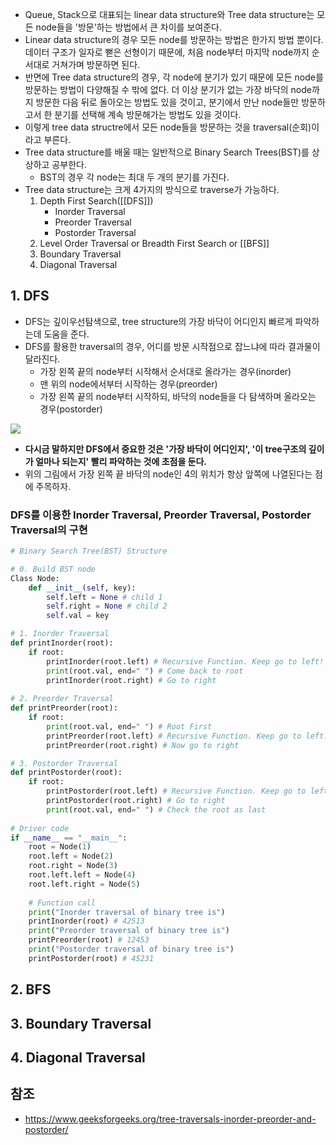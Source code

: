 - Queue, Stack으로 대표되는 linear data structure와 Tree data structure는 모든 node들을 '방문'하는 방법에서 큰 차이를 보여준다.
- Linear data structure의 경우 모든 node를 방문하는 방법은 한가지 방법 뿐이다. 데이터 구조가 일자로 뻗은 선형이기 때문에, 처음 node부터 마지막 node까지 순서대로 거쳐가며 방문하면 된다.
- 반면에 Tree data structure의 경우, 각 node에 분기가 있기 때문에 모든 node를 방문하는 방법이 다양해질 수 밖에 없다. 더 이상 분기가 없는 가장 바닥의 node까지 방문한 다음 뒤로 돌아오는 방법도 있을 것이고, 분기에서 만난 node들만 방문하고서 한 분기를 선택해 계속 방문해가는 방법도 있을 것이다.
- 이렇게 tree data structre에서 모든 node들을 방문하는 것을 traversal(순회)이라고 부른다.
- Tree data structure를 배울 때는 일반적으로 Binary Search Trees(BST)를 상상하고 공부한다.
	- BST의 경우 각 node는 최대 두 개의 분기를 가진다.
- Tree data structure는 크게 4가지의 방식으로 traverse가 가능하다.
	1. Depth First Search([[DFS]])
		- Inorder Traversal
		- Preorder Traversal
		- Postorder Traversal
	2. Level Order Traversal or Breadth First Search or [[BFS]]
	3. Boundary Traversal
	4. Diagonal Traversal
## 1. DFS
- DFS는 깊이우선탐색으로, tree structure의 가장 바닥이 어디인지 빠르게 파악하는데 도움을 준다.
- DFS를 활용한 traversal의 경우, 어디를 방문 시작점으로 잡느냐에 따라 결과물이 달라진다.
	- 가장 왼쪽 끝의 node부터 시작해서 순서대로 올라가는 경우(inorder)
	- 맨 위의 node에서부터 시작하는 경우(preorder)
	- 가장 왼쪽 끝의 node부터 시작하되, 바닥의 node들을 다 탐색하며 올라오는 경우(postorder)
<img src="https://media.geeksforgeeks.org/wp-content/uploads/20230623123129/traversal.png">

- **다시금 말하지만 DFS에서 중요한 것은 '가장 바닥이 어디인지', '이 tree구조의 깊이가 얼마나 되는지' 빨리 파악하는 것에 초점을 둔다.**
- 위의 그림에서 가장 왼쪽 끝 바닥의 node인 4의 위치가 항상 앞쪽에 나열된다는 점에 주목하자.
### DFS를 이용한 Inorder Traversal, Preorder Traversal, Postorder Traversal의 구현
```python
# Binary Search Tree(BST) Structure

# 0. Build BST node
Class Node:
	def __init__(self, key):
		self.left = None # child 1
		self.right = None # child 2
		self.val = key

# 1. Inorder Traversal
def printInorder(root):
	if root:
		printInorder(root.left) # Recursive Function. Keep go to left!
		print(root.val, end=" ") # Come back to root
		printInorder(root.right) # Go to right
		
# 2. Preorder Traversal
def printPreorder(root):
	if root:
		print(root.val, end=" ") # Root First
		printPreorder(root.left) # Recursive Function. Keep go to left!
		printPreorder(root.right) # Now go to right

# 3. Postorder Traversal
def printPostorder(root):
	if root:
		printPostorder(root.left) # Recursive Function. Keep go to left!
		printPostorder(root.right) # Go to right
		print(root.val, end=" ") # Check the root as last
		
# Driver code
if __name__ == "__main__":
    root = Node(1)
    root.left = Node(2)
    root.right = Node(3)
    root.left.left = Node(4)
    root.left.right = Node(5)
 
    # Function call
    print("Inorder traversal of binary tree is")
    printInorder(root) # 42513
    print("Preorder traversal of binary tree is")
    printPreorder(root) # 12453
    print("Postorder traversal of binary tree is")
    printPostorder(root) # 45231
```
## 2. BFS

## 3. Boundary Traversal
## 4. Diagonal Traversal

## 참조
- https://www.geeksforgeeks.org/tree-traversals-inorder-preorder-and-postorder/